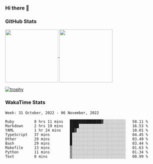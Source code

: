 ### Hi there 👋

### GitHub Stats

<a href="https://github.com/anuraghazra/github-readme-stats">
  <img align="center" height="170px" src="https://github-readme-stats.vercel.app/api/top-langs/?username=tksfjt1024&layout=compact&count_private=true&show_icons=true&show_icons=true&theme=graywhite" />
</a>
<a href="https://github.com/anuraghazra/github-readme-stats">
  <img align="center" height="170px" src="https://github-readme-stats.vercel.app/api?username=tksfjt1024&count_private=true&show_icons=true&show_icons=true&theme=graywhite" />
</a>

[![trophy](https://github-profile-trophy.vercel.app/?username=tksfjt1024)](https://github.com/ryo-ma/github-profile-trophy)

### WakaTime Stats

<!--START_SECTION:waka-->
```text
Week: 31 October, 2022 - 06 November, 2022

Ruby         8 hrs 11 mins   ██████████████▓░░░░░░░░░░   58.11 % 
Markdown     2 hrs 19 mins   ████░░░░░░░░░░░░░░░░░░░░░   16.53 % 
YAML         1 hr 24 mins    ██▓░░░░░░░░░░░░░░░░░░░░░░   10.01 % 
TypeScript   37 mins         █░░░░░░░░░░░░░░░░░░░░░░░░   04.45 % 
Other        29 mins         █░░░░░░░░░░░░░░░░░░░░░░░░   03.49 % 
Bash         29 mins         █░░░░░░░░░░░░░░░░░░░░░░░░   03.44 % 
Makefile     13 mins         ▒░░░░░░░░░░░░░░░░░░░░░░░░   01.63 % 
Python       11 mins         ▒░░░░░░░░░░░░░░░░░░░░░░░░   01.34 % 
Text         8 mins          ▒░░░░░░░░░░░░░░░░░░░░░░░░   00.99 % 
```
<!--END_SECTION:waka-->
